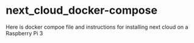 # next_cloud_docker-compose
Here is docker compoe file and instructions for installing next cloud
on a Raspberry Pi 3
